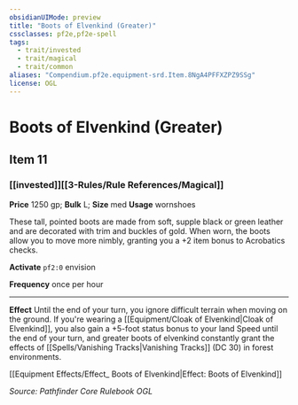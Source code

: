 ```yaml
---
obsidianUIMode: preview
title: "Boots of Elvenkind (Greater)"
cssclasses: pf2e,pf2e-spell
tags:
  - trait/invested
  - trait/magical
  - trait/common
aliases: "Compendium.pf2e.equipment-srd.Item.8NgA4PFFXZPZ9SSg"
license: OGL
---
```

# Boots of Elvenkind (Greater)
## Item 11
### [[invested]][[3-Rules/Rule References/Magical]]


**Price** 1250 gp; 
**Bulk** L; **Size** med
**Usage** wornshoes

These tall, pointed boots are made from soft, supple black or green leather and are decorated with trim and buckles of gold. When worn, the boots allow you to move more nimbly, granting you a +2 item bonus to Acrobatics checks.

**Activate** `pf2:0` envision

**Frequency** once per hour

* * *

**Effect** Until the end of your turn, you ignore difficult terrain when moving on the ground. If you're wearing a [[Equipment/Cloak of Elvenkind|Cloak of Elvenkind]], you also gain a +5-foot status bonus to your land Speed until the end of your turn, and greater boots of elvenkind constantly grant the effects of [[Spells/Vanishing Tracks|Vanishing Tracks]] (DC 30) in forest environments.

[[Equipment Effects/Effect_ Boots of Elvenkind|Effect: Boots of Elvenkind]]

*Source: Pathfinder Core Rulebook*
*OGL*
